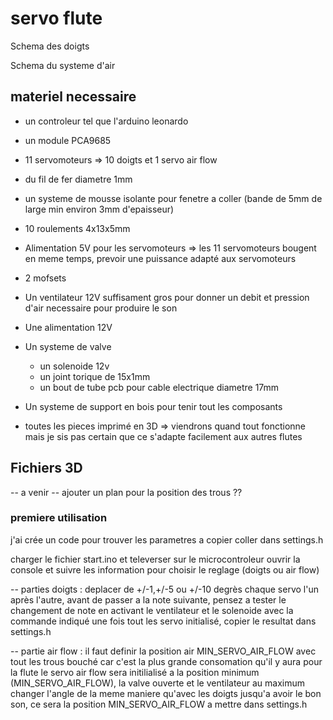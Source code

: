 # servo flute

Schema des doigts

Schema du systeme d'air 

## materiel necessaire 

- un controleur tel que l'arduino leonardo
- un module PCA9685
- 11 servomoteurs => 10 doigts et 1 servo air flow
- du fil de fer diametre 1mm
- un systeme de mousse isolante pour fenetre a coller (bande de 5mm de large min environ 3mm d'epaisseur)
- 10 roulements 4x13x5mm
- Alimentation 5V pour les servomoteurs => les 11 servomoteurs bougent en meme temps, prevoir une puissance adapté aux servomoteurs
  
- 2 mofsets  
- Un ventilateur 12V suffisament gros pour donner un debit et pression d'air necessaire pour produire le son
- Une alimentation 12V
- Un systeme de valve
  - un solenoide 12v
  - un joint torique de 15x1mm
  - un bout de tube pcb pour cable electrique diametre 17mm
 
- Un systeme de support en bois pour tenir tout les composants
- toutes les pieces imprimé en 3D => viendrons quand tout fonctionne mais je sis pas certain que ce s'adapte facilement aux autres flutes 

## Fichiers 3D

-- a venir --
ajouter un plan pour la position des trous ??

### premiere utilisation 
j'ai crée un code pour trouver les parametres a copier coller dans settings.h

charger le fichier start.ino et televerser sur le microcontroleur
ouvrir la console et suivre les information pour choisir le reglage (doigts ou air flow)

-- parties doigts :
deplacer de +/-1,+/-5 ou +/-10 degrès chaque servo l'un après l'autre, 
avant de passer a la note suivante, pensez a tester le changement de note en activant le ventilateur et le solenoide avec la commande indiqué
une fois tout les servo initialisé, copier le resultat dans settings.h

-- partie air flow :
il faut definir la position air MIN_SERVO_AIR_FLOW avec tout les trous bouché car c'est la plus grande consomation qu'il y aura pour la flute
le servo air flow sera initilialisé a la position minimum (MIN_SERVO_AIR_FLOW), la valve ouverte et le ventilateur au maximum
changer l'angle de la meme maniere qu'avec les doigts jusqu'a avoir le bon son, ce sera la position MIN_SERVO_AIR_FLOW a mettre dans settings.h

